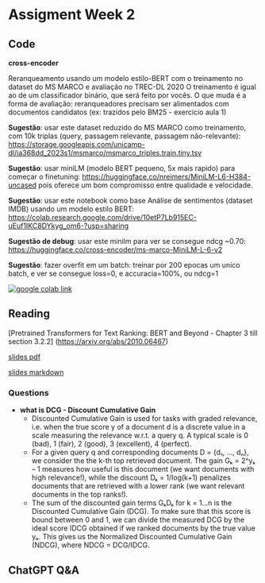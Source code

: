 # Assigment Week 2

## Code

**cross-encoder**

Reranqueamento usando um modelo estilo-BERT com o treinamento no dataset do MS MARCO e avaliação no TREC-DL 2020
O treinamento é igual ao de um classificador binário, que será feito por vocês.
O que muda é a forma de avaliação: reranqueadores precisam ser alimentados com documentos candidatos (ex: trazidos pelo BM25 - exercício aula 1)

**Sugestão**: usar este dataset reduzido do MS MARCO como treinamento, com 10k triplas (query, passagem relevante, passagem não-relevante):
https://storage.googleapis.com/unicamp-dl/ia368dd_2023s1/msmarco/msmarco_triples.train.tiny.tsv

**Sugestão**: usar miniLM (modelo BERT pequeno, 5x mais rapido) para começar o finetuning: https://huggingface.co/nreimers/MiniLM-L6-H384-uncased pois oferece um bom compromisso entre qualidade e velocidade.

**Sugestão**: usar este notebook como base
Análise de sentimentos (dataset IMDB) usando um modelo estilo BERT: https://colab.research.google.com/drive/10etP7Lb915EC-uEuf1IKC8DYkyg_om6-?usp=sharing

**Sugestão de debug**: usar este minilm para ver se consegue ndcg ~0.70: https://huggingface.co/cross-encoder/ms-marco-MiniLM-L-6-v2

**Sugestão**: fazer overfit em um batch: treinar por 200 epocas um unico batch, e ver se consegue loss=0, e accuracia=100%, ou ndcg=1


[![google colab link](https://colab.research.google.com/assets/colab-badge.svg)](https://colab.research.google.com/github/tcvieira/IA368-DD-012023/blob/main/assingments/02/notebook.ipynb)

## Reading

[Pretrained Transformers for Text Ranking: BERT and Beyond - Chapter 3 till section 3.2.2] (https://arxiv.org/abs/2010.06467)

[slides pdf](article-slides.pdf)

[slides markdown](article-slides.md)

### Questions

- **what is DCG - Discount Cumulative Gain**
  - Discounted Cumulative Gain is used for tasks with graded relevance, i.e. when the true score y of a document d is a discrete value in a scale measuring the relevance w.r.t. a query q. A typical scale is 0 (bad), 1 (fair), 2 (good), 3 (excellent), 4 (perfect).
  - For a given query q and corresponding documents D = {d₁, …, dₙ}, we consider the the k-th top retrieved document. The gain Gₖ = 2^yₖ – 1 measures how useful is this document (we want documents with high relevance!), while the discount Dₖ = 1/log(k+1) penalizes documents that are retrieved with a lower rank (we want relevant documents in the top ranks!).
  - The sum of the discounted gain terms GₖDₖ for k = 1…n is the Discounted Cumulative Gain (DCG). To make sure that this score is bound between 0 and 1, we can divide the measured DCG by the ideal score IDCG obtained if we ranked documents by the true value yₖ. This gives us the Normalized Discounted Cumulative Gain (NDCG), where NDCG = DCG/IDCG.

## ChatGPT Q&A

